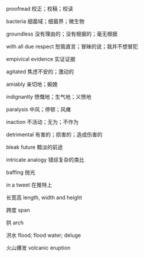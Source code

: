 proofread 校正；校稿；校读

bacteria 细菌域；细菌界；微生物

groundless 没有理由的；没有根据的；毫无根据

with all due respect 恕我直言；冒昧的说；我并不想冒犯

empivical evidence 实证证据

agitated 焦虑不安的；激动的

amiably 亲切地；婉娩

indignantly 愤慨地；生气地；义愤地

paralysis 中风；停顿；风瘫

inaction 不活动；无为；不作为

detrimental 有害的；损害的；造成伤害的

bleak future 黯淡的前途

intricate analogy 错综复杂的类比

baffing 抛光

in a tweet 在推特上

长宽高 length, width and height 

跨度 span

拱 arch 

洪水 flood; flood water; deluge

火山爆发 volcanic eruption
